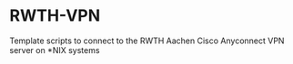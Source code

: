 # RWTH-VPN
Template scripts to connect to the RWTH Aachen Cisco Anyconnect VPN server on *NIX systems
